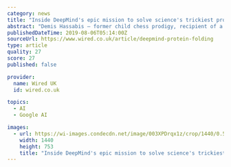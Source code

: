```yaml
---
category: news
title: "Inside DeepMind's epic mission to solve science's trickiest problem"
abstract: "Demis Hassabis – former child chess prodigy, recipient of a double first at the University of Cambridge, five times World Mind Sports Olympiad champion, MIT and Harvard alumnus, games designer, teenage entrepreneur, and co-founder of the artificial ..."
publishedDateTime: 2019-08-06T05:14:00Z
sourceUrl: https://www.wired.co.uk/article/deepmind-protein-folding
type: article
quality: 27
score: 27
published: false

provider:
  name: Wired UK
  id: wired.co.uk

topics:
  - AI
  - Google AI

images:
  - url: https://wi-images.condecdn.net/image/003XPDrqx1z/crop/1440/0.5235602094240838/f/aa-09-19-ftdeepmind__01.jpg
    width: 1440
    height: 753
    title: "Inside DeepMind's epic mission to solve science's trickiest problem"
---
```

